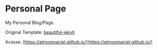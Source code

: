 # Personal Page

My Personal Blog/Page.

Original Template: [beautiful-jekyll](https://github.com/daattali/beautiful-jekyll)

Acesse: [https://atmosmaciel.github.io/](https://atmosmaciel.github.io/)
